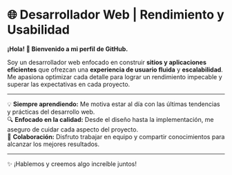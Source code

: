 

# 🌐 Desarrollador Web | Rendimiento y Usabilidad 

**¡Hola! 👋 Bienvenido a mi perfil de GitHub.**

Soy un desarrollador web enfocado en construir **sitios y aplicaciones eficientes** que ofrezcan una **experiencia de usuario fluida** y **escalabilidad**. Me apasiona optimizar cada detalle para lograr un rendimiento impecable y superar las expectativas en cada proyecto.

---

💡 **Siempre aprendiendo:** Me motiva estar al día con las últimas tendencias y prácticas del desarrollo web.  
🔍 **Enfocado en la calidad:** Desde el diseño hasta la implementación, me aseguro de cuidar cada aspecto del proyecto.  
🤝 **Colaboración:** Disfruto trabajar en equipo y compartir conocimientos para alcanzar los mejores resultados.

---

✨ ¡Hablemos y creemos algo increíble juntos!



